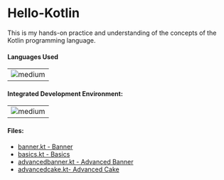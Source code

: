 # Hello-Kotlin
This is my hands-on practice and understanding of the concepts of the Kotlin programming language.

<h4>Languages Used</h4>
<table>
  <tr>
<td><img alt="medium" src="https://img.shields.io/badge/Kotlin-0095D5?&style=for-the-badge&logo=kotlin&logoColor=white""></td>
  </tr>
</table>

<h4>Integrated Development Environment:</h4>
<table>
  <tr>
<td><img alt="medium" src="https://img.shields.io/badge/Visual_Studio_Code-0078D4?style=for-the-badge&logo=visual%20studio%20code&logoColor=white"></td>
  </tr>
</table>

<h4>Files:</h4>

* [banner.kt - Banner](Banner.kt)
* [basics.kt - Basics](Basics.kt)
* [advancedbanner.kt - Advanced Banner](advancedbanner.kt)
* [advancedcake.kt- Advanced Cake](advancedcake.kt)
